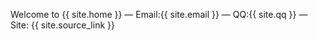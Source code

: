 

Welcome to {{ site.home }}
&mdash;
Email:{{ site.email }}
&mdash;
QQ:{{ site.qq }}
&mdash;
Site: {{ site.source_link }}

